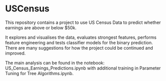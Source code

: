 # USCensus

This repository contains a project to use US Census Data to predict whether earnings are above or below $50k.

It explores and visualises the data, evaluates strongest features, performs feature engineering and tests classifier models for the binary prediction. There are many suggestions for how the project could be continued and improved.

The main analysis can be found in the notebook: US_Census_Earnings_Predictions.ipynb with additional training in Parameter Tuning for Tree Algorithms.ipynb.
